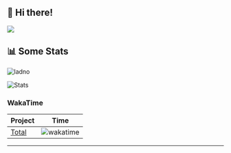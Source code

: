 ## 👋 Hi there!
![](https://github-profile-trophy.vercel.app/?username=valeowoia&theme=darkhub&no-frame=false&no-bg=false&margin-w=4)

## 📊 Some Stats

![ladno](https://count.getloli.com/get/@valeowoia?theme=rule34)

![Stats](https://github-readme-stats.vercel.app/api?username=valeowoia&show_icons=true)
### WakaTime
| Project | Time |
| ------------- | ------------- |
|[Total]((https://wakatime.com/@faa17ad9-04c9-4a91-a24c-050d3b3ca159)) | ![wakatime](https://wakatime.com/badge/user/faa17ad9-04c9-4a91-a24c-050d3b3ca159.svg)
---
